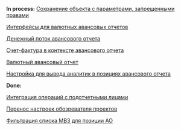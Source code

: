 **In process:**
[Сохранение объекта с параметрами, запрещенными правами](Сохранение%20объекта%20с%20параметрами,%20запрещенными%20правами.md)

[Интерфейсы для валютных авансовых отчетов](Интерфейсы%20для%20валютных%20авансовых%20отчетов.md)

[Денежный поток авансового отчета](Денежный%20поток%20авансового%20отчета.md)

[Счет-фактура в контексте авансового отчета](Счет-фактура%20в%20контексте%20авансового%20отчета.md)

[Валютный авансовый отчет](Валютный%20авансовый%20отчет.md)

[Настройка для вывода аналитик в позициях авансового отчета](Настройка%20для%20вывода%20аналитик%20в%20позициях%20авансового%20отчета.md)

**Done:**

[Интеграция операций с подотчетными лицами](Интеграция%20операций%20с%20подотчетными%20лицами.md)

[Перенос настроек обозревателя проектов](Перенос%20настроек%20обозревателя%20проектов.md)

[Фильтрация списка МВЗ для позиции АО](Фильтрация%20списка%20МВЗ%20для%20позиции%20АО.md)